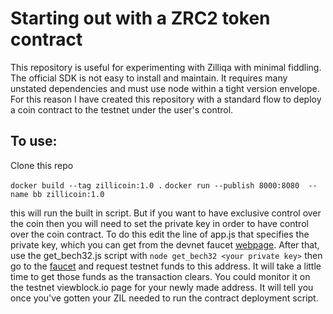 # Starting out with a ZRC2 token contract

This repository is useful for experimenting with Zilliqa with minimal fiddling. The official SDK is not easy to install and maintain. It requires many unstated dependencies and must use node within a tight version envelope. For this reason I have created this repository with a standard flow to deploy a coin contract to the testnet under the user's control.

## To use:
Clone this repo

`docker build --tag zillicoin:1.0 .`
`docker run --publish 8000:8080  --name bb zillicoin:1.0`

this will run the built in script. But if you want to have exclusive control over the coin then you will need to set the private key in order to have control over the coin contract. To do this edit the line of app.js that specifies the private key, which you can get from the devnet faucet [webpage](https://dev-wallet.zilliqa.com/generate). After that, use the get_bech32.js script with `node get_bech32 <your private key>` then go to the [faucet](https://dev-wallet.zilliqa.com/faucet) and request testnet funds to this address.
It will take a little time to get those funds as the transaction clears. You could monitor it on the testnet viewblock.io page for your newly made address. It will tell you once you've gotten your ZIL needed to run the contract deployment  script.
